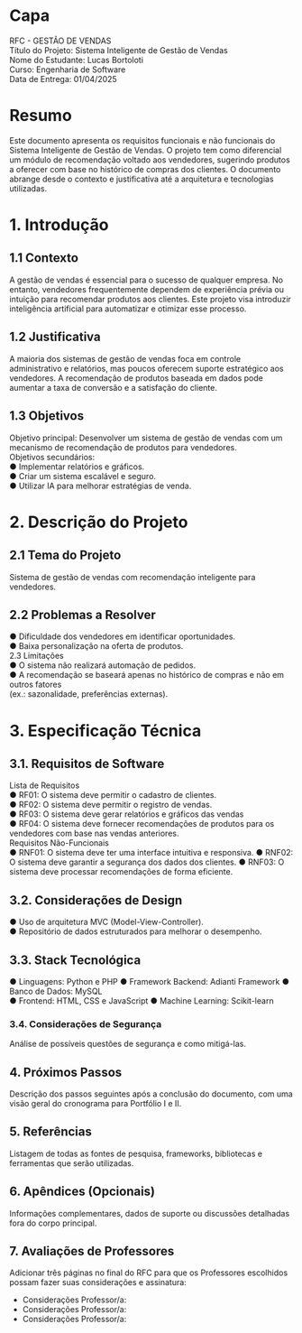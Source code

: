 # Capa
RFC - GESTÃO DE VENDAS  
Título do Projeto: Sistema Inteligente de Gestão de Vendas  
Nome do Estudante: Lucas Bortoloti  
Curso: Engenharia de Software  
Data de Entrega: 01/04/2025  

# Resumo
Este documento apresenta os requisitos funcionais e não funcionais do Sistema Inteligente 
de Gestão de Vendas. O projeto tem como diferencial um módulo de recomendação voltado 
aos vendedores, sugerindo produtos a oferecer com base no histórico de compras dos 
clientes. O documento abrange desde o contexto e justificativa até a arquitetura e 
tecnologias utilizadas.

# 1. Introdução

## 1.1 Contexto
A gestão de vendas é essencial para o sucesso de qualquer empresa. No entanto, 
vendedores frequentemente dependem de experiência prévia ou intuição para recomendar 
produtos aos clientes. Este projeto visa introduzir inteligência artificial para automatizar e 
otimizar esse processo.

## 1.2 Justificativa
A maioria dos sistemas de gestão de vendas foca em controle administrativo e relatórios, 
mas poucos oferecem suporte estratégico aos vendedores. A recomendação de produtos 
baseada em dados pode aumentar a taxa de conversão e a satisfação do cliente.  

## 1.3 Objetivos
Objetivo principal: Desenvolver um sistema de gestão de vendas com um mecanismo de 
recomendação de produtos para vendedores.  
Objetivos secundários:  
● Implementar relatórios e gráficos.  
● Criar um sistema escalável e seguro.  
● Utilizar IA para melhorar estratégias de venda.

# 2. Descrição do Projeto

## 2.1 Tema do Projeto
Sistema de gestão de vendas com recomendação inteligente para vendedores. 

## 2.2 Problemas a Resolver  
● Dificuldade dos vendedores em identificar oportunidades.  
● Baixa personalização na oferta de produtos.  
2.3 Limitações  
● O sistema não realizará automação de pedidos.  
● A recomendação se baseará apenas no histórico de compras e não em outros fatores                
(ex.: sazonalidade, preferências externas).

# 3. Especificação Técnica

## 3.1. Requisitos de Software
Lista de Requisitos  
● RF01: O sistema deve permitir o cadastro de clientes.  
● RF02: O sistema deve permitir o registro de vendas.  
● RF03: O sistema deve gerar relatórios e gráficos das vendas  
● RF04: O sistema deve fornecer recomendações de produtos para os vendedores 
com base nas vendas anteriores.  
Requisitos Não-Funcionais  
● RNF01: O sistema deve ter uma interface intuitiva e responsiva. 
● RNF02: O sistema deve garantir a segurança dos dados dos clientes. 
● RNF03: O sistema deve processar recomendações de forma eficiente.

## 3.2. Considerações de Design
● Uso de arquitetura MVC (Model-View-Controller).  
● Repositório de dados estruturados para melhorar o desempenho.

## 3.3. Stack Tecnológica
● Linguagens: Python e PHP 
● Framework Backend: Adianti Framework 
● Banco de Dados: MySQL  
● Frontend: HTML, CSS e JavaScript 
● Machine Learning: Scikit-learn

### 3.4. Considerações de Segurança

Análise de possíveis questões de segurança e como mitigá-las.

## 4. Próximos Passos

Descrição dos passos seguintes após a conclusão do documento, com uma visão geral do cronograma para Portfólio I e II.

## 5. Referências

Listagem de todas as fontes de pesquisa, frameworks, bibliotecas e ferramentas que serão utilizadas.

## 6. Apêndices (Opcionais)

Informações complementares, dados de suporte ou discussões detalhadas fora do corpo principal.
## 7. Avaliações de Professores

Adicionar três páginas no final do RFC para que os Professores escolhidos possam fazer suas considerações e assinatura:
- Considerações Professor/a:
- Considerações Professor/a:
- Considerações Professor/a:
